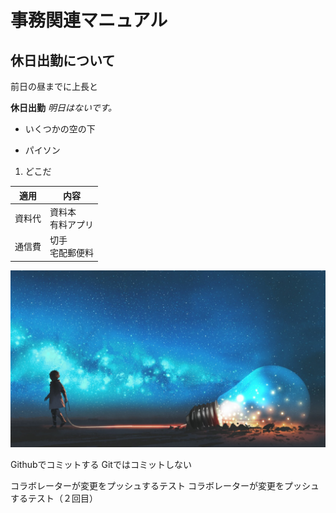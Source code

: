 # 事務関連マニュアル
## 休日出勤について
前日の昼までに上長と

**休日出勤**
*明日はないです。*

- いくつかの空の下
* パイソン
1. どこだ

|適用|内容
|--|--
|資料代|資料本<br>有料アプリ
|通信費|切手<br>宅配郵便料

![切手代](img/test.JPG)

Githubでコミットする
Gitではコミットしない

コラボレーターが変更をプッシュするテスト
コラボレーターが変更をプッシュするテスト（２回目）